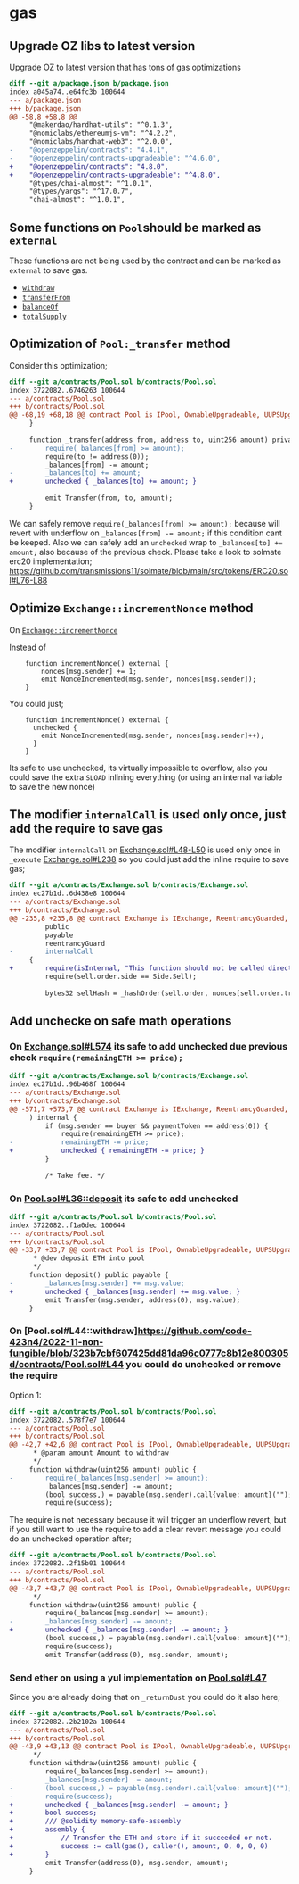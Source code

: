 # gas

## Upgrade OZ libs to latest version

Upgrade OZ to latest version that has tons of gas optimizations 

```diff
diff --git a/package.json b/package.json
index a045a74..e64fc3b 100644
--- a/package.json
+++ b/package.json
@@ -58,8 +58,8 @@
     "@makerdao/hardhat-utils": "^0.1.3",
     "@nomiclabs/ethereumjs-vm": "^4.2.2",
     "@nomiclabs/hardhat-web3": "^2.0.0",
-    "@openzeppelin/contracts": "4.4.1",
-    "@openzeppelin/contracts-upgradeable": "^4.6.0",
+    "@openzeppelin/contracts": "4.8.0",
+    "@openzeppelin/contracts-upgradeable": "^4.8.0",
     "@types/chai-almost": "^1.0.1",
     "@types/yargs": "^17.0.7",
     "chai-almost": "^1.0.1",
```



## Some functions on `Pool`should be marked as `external`

These functions are not being used by the contract and can be marked as `external` to save gas.
- [`withdraw`](https://github.com/code-423n4/2022-11-non-fungible/blob/323b7cbf607425dd81da96c0777c8b12e800305d/contracts/Pool.sol#L44)
- [`transferFrom`](https://github.com/code-423n4/2022-11-non-fungible/blob/323b7cbf607425dd81da96c0777c8b12e800305d/contracts/Pool.sol#L58)
- [`balanceOf`](https://github.com/code-423n4/2022-11-non-fungible/blob/323b7cbf607425dd81da96c0777c8b12e800305d/contracts/Pool.sol#L79)
- [`totalSupply`](https://github.com/code-423n4/2022-11-non-fungible/blob/323b7cbf607425dd81da96c0777c8b12e800305d/contracts/Pool.sol#L83)

## Optimization of `Pool:_transfer` method

Consider this optimization;
```diff
diff --git a/contracts/Pool.sol b/contracts/Pool.sol
index 3722082..6746263 100644
--- a/contracts/Pool.sol
+++ b/contracts/Pool.sol
@@ -68,19 +68,18 @@ contract Pool is IPool, OwnableUpgradeable, UUPSUpgradeable {
     }
 
     function _transfer(address from, address to, uint256 amount) private {
-        require(_balances[from] >= amount);
         require(to != address(0));
         _balances[from] -= amount;
-        _balances[to] += amount;
+        unchecked { _balances[to] += amount; }
 
         emit Transfer(from, to, amount);
     }
```

We can safely remove `require(_balances[from] >= amount);` because will revert with underflow on `_balances[from] -= amount;` if this condition cant be keeped.
Also we can safely add an `unchecked` wrap to `_balances[to] += amount;` also because of the previous check.
Please take a look to solmate erc20 implementation;
https://github.com/transmissions11/solmate/blob/main/src/tokens/ERC20.sol#L76-L88

## Optimize `Exchange::incrementNonce` method

On [`Exchange::incrementNonce`](https://github.com/code-423n4/2022-11-non-fungible/blob/323b7cbf607425dd81da96c0777c8b12e800305d/contracts/Exchange.sol#L315-L318)

Instead of
```
    function incrementNonce() external {
        nonces[msg.sender] += 1;
        emit NonceIncremented(msg.sender, nonces[msg.sender]);
    }
```
You could just;
```
    function incrementNonce() external {
      unchecked {
        emit NonceIncremented(msg.sender, nonces[msg.sender]++);
      }
    }
```
Its safe to use unchecked, its virtually impossible to overflow, also you could save the extra `SLOAD` inlining everything (or using an internal variable to save the new nonce)

## The modifier `internalCall` is used only once, just add the require to save gas
The modifier `internalCall` on [Exchange.sol#L48-L50](https://github.com/code-423n4/2022-11-non-fungible/blob/323b7cbf607425dd81da96c0777c8b12e800305d/contracts/Exchange.sol#L48-L50) is used only once in `_execute` [Exchange.sol#L238](https://github.com/code-423n4/2022-11-non-fungible/blob/323b7cbf607425dd81da96c0777c8b12e800305d/contracts/Exchange.sol#L238) so you could just add the inline require to save gas;

```diff
diff --git a/contracts/Exchange.sol b/contracts/Exchange.sol
index ec27b1d..6d438e8 100644
--- a/contracts/Exchange.sol
+++ b/contracts/Exchange.sol
@@ -235,8 +235,8 @@ contract Exchange is IExchange, ReentrancyGuarded, EIP712, OwnableUpgradeable, U
         public
         payable
         reentrancyGuard
-        internalCall
     {
+        require(isInternal, "This function should not be called directly");
         require(sell.order.side == Side.Sell);
 
         bytes32 sellHash = _hashOrder(sell.order, nonces[sell.order.trader]);
```

## Add unchecke on safe math operations
### On [Exchange.sol#L574](https://github.com/code-423n4/2022-11-non-fungible/blob/323b7cbf607425dd81da96c0777c8b12e800305d/contracts/Exchange.sol#L574) its safe to add unchecked due previous check `require(remainingETH >= price);`
```diff
diff --git a/contracts/Exchange.sol b/contracts/Exchange.sol
index ec27b1d..96b468f 100644
--- a/contracts/Exchange.sol
+++ b/contracts/Exchange.sol
@@ -571,7 +573,7 @@ contract Exchange is IExchange, ReentrancyGuarded, EIP712, OwnableUpgradeable, U
     ) internal {
         if (msg.sender == buyer && paymentToken == address(0)) {
             require(remainingETH >= price);
-            remainingETH -= price;
+            unchecked { remainingETH -= price; }
         }
 
         /* Take fee. */
```

### On [Pool.sol#L36::deposit](https://github.com/code-423n4/2022-11-non-fungible/blob/323b7cbf607425dd81da96c0777c8b12e800305d/contracts/Pool.sol#L36) its safe to add unchecked
```diff
diff --git a/contracts/Pool.sol b/contracts/Pool.sol
index 3722082..f1a0dec 100644
--- a/contracts/Pool.sol
+++ b/contracts/Pool.sol
@@ -33,7 +33,7 @@ contract Pool is IPool, OwnableUpgradeable, UUPSUpgradeable {
      * @dev deposit ETH into pool
      */
     function deposit() public payable {
-        _balances[msg.sender] += msg.value;
+        unchecked { _balances[msg.sender] += msg.value; }
         emit Transfer(msg.sender, address(0), msg.value);
     }
```

### On [Pool.sol#L44::withdraw]https://github.com/code-423n4/2022-11-non-fungible/blob/323b7cbf607425dd81da96c0777c8b12e800305d/contracts/Pool.sol#L44 you could do unchecked or remove the require

Option 1:
```diff
diff --git a/contracts/Pool.sol b/contracts/Pool.sol
index 3722082..578f7e7 100644
--- a/contracts/Pool.sol
+++ b/contracts/Pool.sol
@@ -42,7 +42,6 @@ contract Pool is IPool, OwnableUpgradeable, UUPSUpgradeable {
      * @param amount Amount to withdraw
      */
     function withdraw(uint256 amount) public {
-        require(_balances[msg.sender] >= amount);
         _balances[msg.sender] -= amount;
         (bool success,) = payable(msg.sender).call{value: amount}("");
         require(success);
```
The require is not necessary because it will trigger an underflow revert, but if you still want to use the require to add a clear revert message you could do an unchecked operation after;

```diff
diff --git a/contracts/Pool.sol b/contracts/Pool.sol
index 3722082..2f15b01 100644
--- a/contracts/Pool.sol
+++ b/contracts/Pool.sol
@@ -43,7 +43,7 @@ contract Pool is IPool, OwnableUpgradeable, UUPSUpgradeable {
      */
     function withdraw(uint256 amount) public {
         require(_balances[msg.sender] >= amount);
-        _balances[msg.sender] -= amount;
+        unchecked { _balances[msg.sender] -= amount; }
         (bool success,) = payable(msg.sender).call{value: amount}("");
         require(success);
         emit Transfer(address(0), msg.sender, amount);
```

### Send ether on using a yul implementation on [Pool.sol#L47](https://github.com/code-423n4/2022-11-non-fungible/blob/323b7cbf607425dd81da96c0777c8b12e800305d/contracts/Pool.sol#L47)

Since you are already doing that on `_returnDust` you could do it also here;
```diff
diff --git a/contracts/Pool.sol b/contracts/Pool.sol
index 3722082..2b2102a 100644
--- a/contracts/Pool.sol
+++ b/contracts/Pool.sol
@@ -43,9 +43,13 @@ contract Pool is IPool, OwnableUpgradeable, UUPSUpgradeable {
      */
     function withdraw(uint256 amount) public {
         require(_balances[msg.sender] >= amount);
-        _balances[msg.sender] -= amount;
-        (bool success,) = payable(msg.sender).call{value: amount}("");
-        require(success);
+        unchecked { _balances[msg.sender] -= amount; }
+        bool success;
+        /// @solidity memory-safe-assembly
+        assembly {
+            // Transfer the ETH and store if it succeeded or not.
+            success := call(gas(), caller(), amount, 0, 0, 0, 0)
+        }
         emit Transfer(address(0), msg.sender, amount);
     }

```